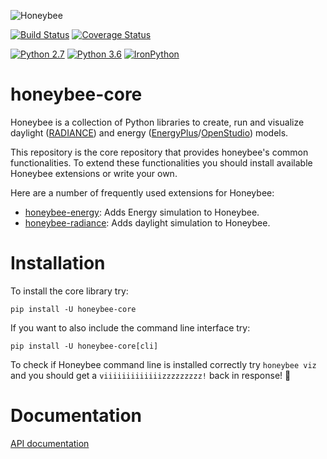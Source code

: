 ![Honeybee](https://www.ladybug.tools/assets/img/honeybee.png)

[![Build Status](https://travis-ci.org/ladybug-tools/honeybee-core.svg?branch=master)](https://travis-ci.org/ladybug-tools/honeybee-core)
[![Coverage Status](https://coveralls.io/repos/github/ladybug-tools/honeybee-core/badge.svg?branch=master)](https://coveralls.io/github/ladybug-tools/honeybee-core)

[![Python 2.7](https://img.shields.io/badge/python-2.7-green.svg)](https://www.python.org/downloads/release/python-270/) [![Python 3.6](https://img.shields.io/badge/python-3.6-blue.svg)](https://www.python.org/downloads/release/python-360/) [![IronPython](https://img.shields.io/badge/ironpython-2.7-red.svg)](https://github.com/IronLanguages/ironpython2/releases/tag/ipy-2.7.8/)

# honeybee-core

Honeybee is a collection of Python libraries to create, run and visualize
daylight ([RADIANCE](https://radiance-online.org//)) and energy
([EnergyPlus](https://energyplus.net/)/[OpenStudio](https://www.openstudio.net/)) models.

This repository is the core repository that provides honeybee's common functionalities.
To extend these functionalities you should install available Honeybee extensions or write
your own.

Here are a number of frequently used extensions for Honeybee:

- [honeybee-energy](https://github.com/ladybug-tools/honeybee-energy): Adds Energy simulation to Honeybee.
- [honeybee-radiance](https://github.com/ladybug-tools/honeybee-radiance): Adds daylight simulation to Honeybee.


# Installation

To install the core library try:

`pip install -U honeybee-core`

If you want to also include the command line interface try:

`pip install -U honeybee-core[cli]`

To check if Honeybee command line is installed correctly try `honeybee viz` and you
should get a `viiiiiiiiiiiiizzzzzzzzz!` back in response! :bee:

# Documentation

[API documentation](https://www.ladybug.tools/honeybee-core/docs/)
